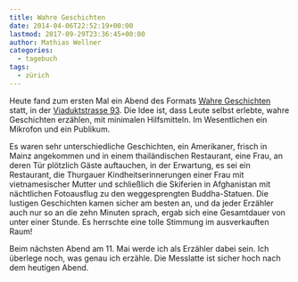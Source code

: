 ```yaml
---
title: Wahre Geschichten
date: 2014-04-06T22:52:19+00:00
lastmod: 2017-09-29T23:36:45+00:00
author: Mathias Wellner
categories:
  - tagebuch
tags:
  - zürich
---
```

Heute fand zum ersten Mal ein Abend des Formats [Wahre Geschichten](http://www.wahre-geschichten.com/) statt, in der [Viaduktstrasse 93](http://www.wahre-geschichten.com/zurich/ort). Die Idee ist, dass Leute selbst erlebte, wahre Geschichten erzählen, mit minimalen Hilfsmitteln. Im Wesentlichen ein Mikrofon und ein Publikum. 

Es waren sehr unterschiedliche Geschichten, ein Amerikaner, frisch in Mainz angekommen und in einem thailändischen Restaurant, eine Frau, an deren Tür plötzlich Gäste auftauchen, in der Erwartung, es sei ein Restaurant, die Thurgauer Kindheitserinnerungen einer Frau mit vietnamesischer Mutter und schließlich die Skiferien in Afghanistan mit nächtlichen Fotoausflug zu den weggesprengten Buddha-Statuen. Die lustigen Geschichten kamen sicher am besten an, und da jeder Erzähler auch nur so an die zehn Minuten sprach, ergab sich eine Gesamtdauer von unter einer Stunde. Es herrschte eine tolle Stimmung im ausverkauften Raum! 

Beim nächsten Abend am 11. Mai werde ich als Erzähler dabei sein. Ich überlege noch, was genau ich erzähle. Die Messlatte ist sicher hoch nach dem heutigen Abend.